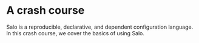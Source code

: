 # A crash course

Salo is a reproducible, declarative, and dependent configuration language. In this crash course, we cover the basics of using Salo.
